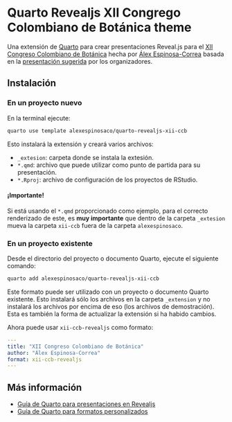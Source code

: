 # Quarto Revealjs XII Congrego Colombiano de Botánica theme

Una extensión de [Quarto](https://quarto.org) para crear presentaciones Reveal.js para el [XII Congreso Colombiano de Botánica](http://congresobotanica.org) hecha por [Álex Espinosa-Correa](https://alexespinosaco.github.io) basada en la [presentación sugerida](https://congresobotanica.org/wp-content/uploads/2024/10/5.-QUINTA-Circular-XII-CCB-UNICAUCA-1.pdf) por los organizadores.

## Instalación

### En un proyecto nuevo

En la terminal ejecute:

```bash
quarto use template alexespinosaco/quarto-revealjs-xii-ccb
```

Esto instalará la extensión y creará varios archivos: 
-  `_extesion`: carpeta donde se instala la extesión.
-  `*.qmd`: archivo que puede utilizar como punto de partida para su presentación.
-  `*.Rproj`: archivo de configuración de los proyectos de RStudio. 

#### ¡Importante!

Si está usando el `*.qmd` proporcionado como ejemplo, para el correcto renderizado de este, es **muy importante** que dentro de la carpeta `_extesion` mueva la carpeta `xii-ccb` fuera de la carpeta `alexespinosaco`.

### En un proyecto existente

Desde el directorio del proyecto o documento Quarto, ejecute el siguiente comando:

```bash
quarto add alexespinosaco/quarto-revealjs-xii-ccb
```

Este formato puede ser utilizado con un proyecto o documento Quarto existente. Esto instalará sólo los archivos en la carpeta `_extension` y no instalará los archivos por encima de eso (los archivos de demostración). Esta es también la forma de actualizar la extensión si ha habido cambios.

Ahora puede usar `xii-ccb-revealjs` como formato:

```yml
---
title: "XII Congreso Colombiano de Botánica"
author: "Álex Espinosa-Correa"
format: xii-ccb-revealjs
---
````

## Más información

-  [Guía de Quarto para presentaciones en Revealjs](https://quarto.org/docs/presentations/revealjs/)
-  [Guía de Quarto para formatos personalizados](https://quarto.org/docs/extensions/formats.html)
